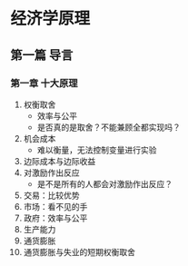 # 经济学原理


## 第一篇 导言 

### 第一章 十大原理 
1. 权衡取舍 
    * 效率与公平 
    * 是否真的是取舍？不能兼顾全都实现吗？ 
1. 机会成本 
    * 难以衡量，无法控制变量进行实验 
1. 边际成本与边际收益 
1. 对激励作出反应 
    * 是不是所有的人都会对激励作出反应？ 
1. 交易：比较优势 
1. 市场：看不见的手 
1. 政府：效率与公平 
1. 生产能力 
1. 通货膨胀 
1. 通货膨胀与失业的短期权衡取舍 

